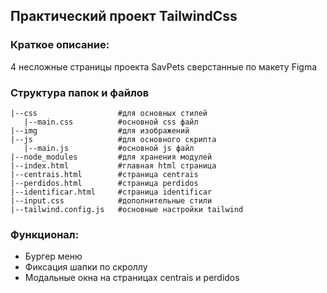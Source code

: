## Практический проект TailwindCss
### Краткое описание:
4 несложные страницы проекта SavPets сверстанные по макету Figma
### Структура папок и файлов

```
|--css                  #для основных стилей
   |--main.css          #основной css файл
|--img                  #для изображений
|--js                   #для основного скрипта
   |--main.js           #основной js файл
|--node_modules         #для хранения модулей
|--index.html           #главная html страница
|--centrais.html        #страница centrais
|--perdidos.html        #страница perdidos
|--identificar.html     #страница identificar
|--input.css            #дополнительные стили
|--tailwind.config.js   #основные настройки tailwind
```

### Функционал:
* Бургер меню
* Фиксация шапки по скроллу
* Модальные окна на страницах centrais и perdidos
